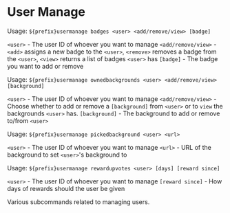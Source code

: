# User Manage

Usage: `${prefix}usermanage badges <user> <add/remove/view> [badge]`

`<user>` - The user ID of whoever you want to manage
`<add/remove/view>` - `<add>` assigns a new badge to the `<user>`, `<remove>` removes a badge from the `<user>`, `<view>` returns a list of badges `<user>` has
`[badge]` - The badge you want to add or remove


Usage: `${prefix}usermanage ownedbackgrounds <user> <add/remove/view> [background]`

`<user>` - The user ID of whoever you want to manage
`<add/remove/view>` - Choose whether to add or remove a `[background]` from `<user>` or to `view` the backgrounds `<user>` has.
`[background]` - The background to add or remove to/from `<user>`


Usage: `${prefix}usermanage pickedbackground <user> <url>`

`<user>` - The user ID of whoever you want to manage
`<url>` - URL of the background to set `<user>`'s background to


Usage: `${prefix}usermanage rewardupvotes <user> [days] [reward since]`

`<user>` - The user ID of whoever you want to manage
`[reward since]` - How days of rewards should the user be given


Various subcommands related to managing users.
